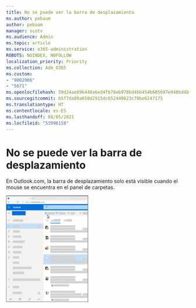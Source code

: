 ```yaml
---
title: No se puede ver la barra de desplazamiento
ms.author: pebaum
author: pebaum
manager: scotv
ms.audience: Admin
ms.topic: article
ms.service: o365-administration
ROBOTS: NOINDEX, NOFOLLOW
localization_priority: Priority
ms.collection: Adm_O365
ms.custom:
- "9002966"
- "5671"
ms.openlocfilehash: 59d24ae696440a6ed4fb78eb978bd4bb454b685697e940bd4bfbf8b9009f141e
ms.sourcegitcommit: b5f7da89a650d2915dc652449623c78be6247175
ms.translationtype: HT
ms.contentlocale: es-ES
ms.lasthandoff: 08/05/2021
ms.locfileid: "53996158"
---
```

# <a name="cannot-see-the-scroll-bar"></a>No se puede ver la barra de desplazamiento

En Outlook.com, la barra de desplazamiento solo está visible cuando el mouse se encuentra en el panel de carpetas.

![Pase el ratón sobre la barra de desplazamiento en la bandeja de entrada](media/16353_mouse_over_inbox_scrollbar-225x292.gif)
